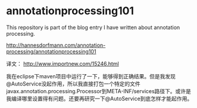# annotationprocessing101
This repository is part of the blog entry I have written about annotation processing.

http://hannesdorfmann.com/annotation-processing/annotationprocessing101

译文：
http://www.importnew.com/15246.html

我在eclipse下maven项目中运行了一下，能够得到正确结果。但是我发现@AutoService没起作用，所以我直接打包一个特定的文件javax.annotation.processing.Processor到META-INF/services路径下。或许是我编译哪里设置得有问题。还要再研究一下@AutoService到底怎样才能起作用。
